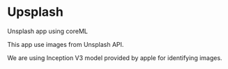 # Upsplash
Unsplash app using coreML


This app use images from Unsplash API.

We are using Inception V3 model provided by apple for identifying images.


